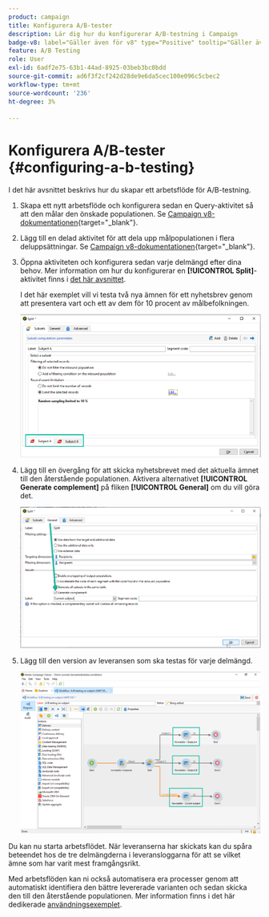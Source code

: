 ```yaml
---
product: campaign
title: Konfigurera A/B-tester
description: Lär dig hur du konfigurerar A/B-testning i Campaign
badge-v8: label="Gäller även för v8" type="Positive" tooltip="Gäller även Campaign v8"
feature: A/B Testing
role: User
exl-id: 6adf2e75-63b1-44ad-8925-03beb3bc0bdd
source-git-commit: ad6f3f2cf242d28de9e6da5cec100e096c5cbec2
workflow-type: tm+mt
source-wordcount: '236'
ht-degree: 3%

---
```


# Konfigurera A/B-tester {#configuring-a-b-testing}

I det här avsnittet beskrivs hur du skapar ett arbetsflöde för A/B-testning.

1. Skapa ett nytt arbetsflöde och konfigurera sedan en Query-aktivitet så att den målar den önskade populationen. Se [Campaign v8-dokumentationen](https://experienceleague.adobe.com/docs/campaign/automation/workflows/wf-activities/targeting-activities/query.html?lang=sv-SE){target="_blank"}.

1. Lägg till en delad aktivitet för att dela upp målpopulationen i flera deluppsättningar. Se [Campaign v8-dokumentationen](https://experienceleague.adobe.com/docs/campaign/automation/workflows/wf-activities/targeting-activities/split.html?lang=sv-SE){target="_blank"}.

1. Öppna aktiviteten och konfigurera sedan varje delmängd efter dina behov. Mer information om hur du konfigurerar en **[!UICONTROL Split]**-aktivitet finns i [det här avsnittet](../../workflow/using/split.md).

   I det här exemplet vill vi testa två nya ämnen för ett nyhetsbrev genom att presentera vart och ett av dem för 10 procent av målbefolkningen.

   ![](assets/ab-testing-split.png)

1. Lägg till en övergång för att skicka nyhetsbrevet med det aktuella ämnet till den återstående populationen. Aktivera alternativet **[!UICONTROL Generate complement]** på fliken **[!UICONTROL General]** om du vill göra det.

   ![](assets/ab-testing-complement.png)

1. Lägg till den version av leveransen som ska testas för varje delmängd.

   ![](assets/ab-testing-delivery.png)

Du kan nu starta arbetsflödet. När leveranserna har skickats kan du spåra beteendet hos de tre delmängderna i leveransloggarna för att se vilket ämne som har varit mest framgångsrikt.

Med arbetsflöden kan ni också automatisera era processer genom att automatiskt identifiera den bättre levererade varianten och sedan skicka den till den återstående populationen. Mer information finns i det här dedikerade [användningsexemplet](a-b-testing-use-case.md).
